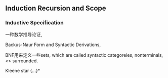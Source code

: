 ## Induction Recursion and Scope

### Inductive Specification

一种数学推导论证,

Backus-Naur Form and Syntactic Derivations,

BNF用来定义一些sets, which are called syntactic categoreies, nonterminals, <> surrounded.

Kleene star {...}*